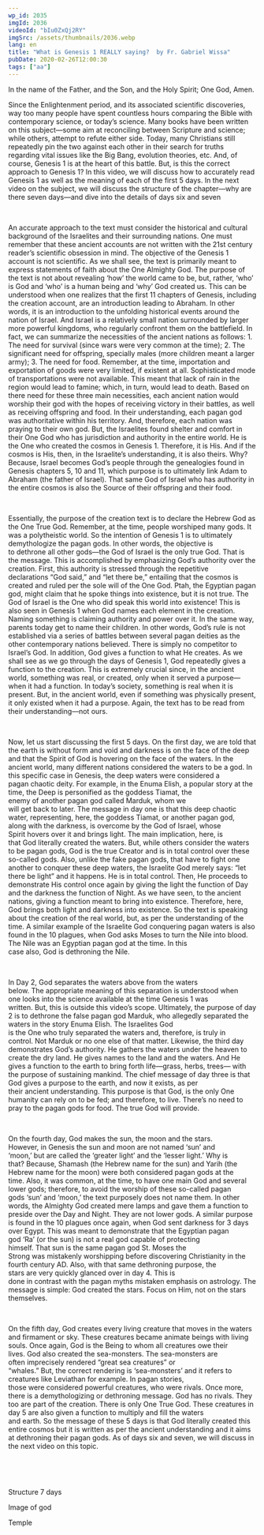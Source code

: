 ```yaml
---
wp_id: 2035
imgId: 2036
videoId: "bIu0ZxQj2RY"
imgSrc: /assets/thumbnails/2036.webp
lang: en
title: "What is Genesis 1 REALLY saying?  by Fr. Gabriel Wissa"
pubDate: 2020-02-26T12:00:30
tags: ["aa"]
---
```


<p>In the name of the Father, and the Son, and the Holy Spirit; One God, Amen.</p>
<p>Since the Enlightenment period, and its associated scientific discoveries, way too many people have spent countless hours comparing the Bible with contemporary science, or today’s science. Many books have been written on this subject—some aim at reconciling between Scripture and science; while others, attempt to refute either side. Today, many Christians still repeatedly pin the two against each other in their search for truths regarding vital issues like the Big Bang, evolution theories, etc. And, of course, Genesis 1 is at the heart of this battle. But, is this the correct approach to Genesis 1? In this video, we will discuss how to accurately read Genesis 1 as well as the meaning of each of the first 5 days. In the next video on the subject, we will discuss the structure of the chapter—why are there seven days—and dive into the details of days six and seven</p>
<p>&nbsp;</p>
<p><span data-contrast="auto">An accurate approach to the text must consider the historical and cultural background of the Israelites and their surrounding nations. One must remember that these ancient accounts are not written with the 21</span><span data-contrast="auto">st</span><span data-contrast="auto"> century reader’s scientific obsession in mind. The objective of the Genesis 1 account is not scientific. As we shall see, the text is primarily meant to express statements of faith about the One Almighty God. The purpose of the text is not about revealing ‘how’ the world came to be, but, rather, ‘who’ is God and ‘who’ is a human being and ‘why’ God created us. This can be understood when one realizes that the first 11 chapters of Genesis, including the creation account, are an introduction leading to Abraham. In other words, it is an introduction to the unfolding historical events around the nation of Israel. And Israel is a relatively small nation surrounded by larger more powerful kingdoms, who regularly confront them on the battlefield. In fact, we can summarize the necessities of the ancient nations as follows: 1. The need for survival (since wars were very common at the time); 2. The significant need for offspring, specially males (more children meant a larger army); 3. The need for food. Remember, at the time, importation and exportation of goods were very limited, if existent at all. Sophisticated mode of transportations </span><span data-contrast="auto">were</span><span data-contrast="auto"> not available. This meant that lack of rain in the region would lead to </span><span data-contrast="auto">famine;</span><span data-contrast="auto"> which, in turn, would lead to death. Based on there need for these three main necessities, each ancient nation would worship their god with the hopes of receiving victory in their battles, as well as receiving offspring and food. In their understanding, each pagan god was authoritative within his territory. And, therefore, each nation was praying to their own god. </span><span data-contrast="auto">But,</span><span data-contrast="auto"> the Israelites found shelter and comfort in their One God who has jurisdiction and authority in the entire world. He is the One who created the cosmos in Genesis 1. Therefore, it is His. And if the cosmos is His, then, in the Israelite’s understanding, it is also theirs. Why? Because, Israel becomes God’s people through the genealogies found in Genesis chapters 5, 10 and 11, which purpose is to ultimately link Adam to Abraham (the father of Israel). That same God of Israel who has authority in the entire cosmos is also the Source of their offspring and their food. </span><span data-ccp-props="{&quot;201341983&quot;:0,&quot;335559739&quot;:200,&quot;335559740&quot;:276}" data-wac-het="1"> </span></p>
<p><span data-ccp-props="{&quot;201341983&quot;:0,&quot;335559739&quot;:200,&quot;335559740&quot;:276}" data-wac-het="1"> </span></p>
<p><span data-contrast="auto">Essentially, the purpose of the creation text is to declare the Hebrew God as the One True God. </span><span data-contrast="auto">Remember, at the time, people worshiped many gods. It was a polytheistic world.</span><span data-contrast="auto"> </span><span data-contrast="auto">So</span><span data-contrast="auto"> the</span><span data-contrast="auto"> intention </span><span data-contrast="auto">of Genesis 1 </span><span data-contrast="auto">is </span><span data-contrast="auto">to </span><span data-contrast="auto">ultimately demythologize the pagan </span><span data-contrast="auto">gods. In other words, </span><span data-contrast="auto">the</span><span data-contrast="auto"> objective is to</span><span data-contrast="auto"> </span><span data-contrast="auto">dethrone </span><span data-contrast="auto">all other</span><span data-contrast="auto"> gods</span><span data-contrast="auto">—the God of Israel is the only true God</span><span data-contrast="auto">.</span><span data-contrast="auto"> That is the message.</span><span data-contrast="auto"> Th</span><span data-contrast="auto">is </span><span data-contrast="auto">is accomplished by emphasizing God’s authority over the creation. First, this authority is stressed through the repetitive declaration</span><span data-contrast="auto">s</span><span data-contrast="auto"> “God said,” </span><span data-contrast="auto">and “let</span><span data-contrast="auto"> there be,” </span><span data-contrast="auto">entailing that the cosmos is created and ruled per the sole will of the One God.</span><span data-contrast="auto"> </span><span data-contrast="auto">Ptah, the </span><span data-contrast="auto">Egyptian pagan god</span><span data-contrast="auto">,</span><span data-contrast="auto"> might </span><span data-contrast="auto">claim</span><span data-contrast="auto"> that </span><span data-contrast="auto">he spoke things into existence, but </span><span data-contrast="auto">it is</span><span data-contrast="auto"> not true.</span><span data-contrast="auto"> The God of Israel </span><span data-contrast="auto">is the One who </span><span data-contrast="auto">did</span><span data-contrast="auto"> speak this world into existence</span><span data-contrast="auto">! </span><span data-contrast="auto">This is also</span><span data-contrast="auto"> seen</span><span data-contrast="auto"> </span><span data-contrast="auto">in Genesis 1</span><span data-contrast="auto"> when God names </span><span data-contrast="auto">each element </span><span data-contrast="auto">in</span><span data-contrast="auto"> the creation. Naming something is claiming authority and power over it. </span><span data-contrast="auto">In the </span><span data-contrast="auto">same way, parents today get to name their children. </span><span data-contrast="auto">In other words, God’s rule is not established via a series of battles between several pagan deities as the other contemporary nations believed. There is simply no competitor</span><span data-contrast="auto"> to Israel’s God</span><span data-contrast="auto">.</span><span data-contrast="auto"> In addition,</span><span data-contrast="auto"> God gives a function to what He creates.</span><span data-contrast="auto"> As we shall see as we go through the days of Genesis </span><span data-contrast="auto">1</span><span data-contrast="auto">, </span><span data-contrast="auto">God </span><span data-contrast="auto">repeatedly gives a function to the creation. This is extremely crucial </span><span data-contrast="auto">since</span><span data-contrast="auto">, in the ancient world, </span><span data-contrast="auto">something was </span><span data-contrast="auto">real, or created, only when it served a purpose</span><span data-contrast="auto">—when it had a function</span><span data-contrast="auto">. </span><span data-contrast="auto">In today’s society</span><span data-contrast="auto">, something is real when </span><span data-contrast="auto">it is present.</span><span data-contrast="auto"> But</span><span data-contrast="auto">, in the ancient world, even if something was physically present, it only exist</span><span data-contrast="auto">ed</span><span data-contrast="auto"> </span><span data-contrast="auto">when it ha</span><span data-contrast="auto">d</span><span data-contrast="auto"> a purpose. Again, the text </span><span data-contrast="auto">has to</span><span data-contrast="auto"> be read from the</span><span data-contrast="auto">ir</span><span data-contrast="auto"> </span><span data-contrast="auto">understanding</span><span data-contrast="auto">—not </span><span data-contrast="auto">ours.</span><span data-contrast="auto"> </span><span data-ccp-props="{&quot;201341983&quot;:0,&quot;335559739&quot;:200,&quot;335559740&quot;:276}" data-wac-het="1"> </span></p>
<p><span data-ccp-props="{&quot;201341983&quot;:0,&quot;335559739&quot;:200,&quot;335559740&quot;:276}" data-wac-het="1"> </span></p>
<p><span data-contrast="auto">Now, let us start </span><span data-contrast="auto">discussing the first 5 days. </span><span data-contrast="auto">On the first day, we are told that the earth is without form</span><span data-contrast="auto"> </span><span data-contrast="auto">and void and darkness </span><span data-contrast="auto">is</span><span data-contrast="auto"> on the face of the deep and that the Spirit of God is hovering on the face of the waters.</span><span data-contrast="auto"> In the ancient world, </span><span data-contrast="auto">many </span><span data-contrast="auto">different nations </span><span data-contrast="auto">considered the waters to be </span><span data-contrast="auto">a god. </span><span data-contrast="auto">In this specific case</span><span data-contrast="auto"> in Genesis</span><span data-contrast="auto">, t</span><span data-contrast="auto">he deep waters</span><span data-contrast="auto"> </span><span data-contrast="auto">were considered</span><span data-contrast="auto"> a pagan</span><span data-contrast="auto"> chaotic</span><span data-contrast="auto"> </span><span data-contrast="auto">deity</span><span data-contrast="auto">. </span><span data-contrast="auto">For example, i</span><span data-contrast="auto">n the </span><span data-contrast="auto">Enuma</span><span data-contrast="auto"> </span><span data-contrast="auto">Elish</span><span data-contrast="auto">, a popular</span><span data-contrast="auto"> </span><span data-contrast="auto">story</span><span data-contrast="auto"> at the time</span><span data-contrast="auto">, the Deep </span><span data-contrast="auto">is personified as the goddess Tiamat, the enemy </span><span data-contrast="auto">of </span><span data-contrast="auto">another </span><span data-contrast="auto">pagan god </span><span data-contrast="auto">called </span><span data-contrast="auto">Marduk</span><span data-contrast="auto">, </span><span data-contrast="auto">whom</span><span data-contrast="auto"> we will </span><span data-contrast="auto">get </span><span data-contrast="auto">back </span><span data-contrast="auto">to </span><span data-contrast="auto">later. </span><span data-contrast="auto">The message in day one is that </span><span data-contrast="auto">t</span><span data-contrast="auto">his deep </span><span data-contrast="auto">chaotic water</span><span data-contrast="auto">,</span><span data-contrast="auto"> </span><span data-contrast="auto">representing, here, the goddess Tiamat, or another pagan god, along </span><span data-contrast="auto">with </span><span data-contrast="auto">the </span><span data-contrast="auto">darkness</span><span data-contrast="auto">,</span><span data-contrast="auto"> </span><span data-contrast="auto">is overcome by the God of Israel, who</span><span data-contrast="auto">se Spirit</span><span data-contrast="auto"> </span><span data-contrast="auto">hovers over it</span><span data-contrast="auto"> and brings </span><span data-contrast="auto">light. </span><span data-contrast="auto">The main </span><span data-contrast="auto">implication</span><span data-contrast="auto">, here, is that </span><span data-contrast="auto">God</span><span data-contrast="auto"> literally created the waters. But, while others consider the waters to be pagan gods, God</span><span data-contrast="auto"> </span><span data-contrast="auto">is </span><span data-contrast="auto">the true Creator and is in </span><span data-contrast="auto">total control over </span><span data-contrast="auto">these so-called gods</span><span data-contrast="auto">. </span><span data-contrast="auto">Also, u</span><span data-contrast="auto">nlike the </span><span data-contrast="auto">fake </span><span data-contrast="auto">pagan gods, that </span><span data-contrast="auto">have to</span><span data-contrast="auto"> fight one another to conquer these deep waters, the Israelite </span><span data-contrast="auto">God </span><span data-contrast="auto">merely says</span><span data-contrast="auto">:</span><span data-contrast="auto"> </span><span data-contrast="auto">“let there be light”</span><span data-contrast="auto"> </span><span data-contrast="auto">and it </span><span data-contrast="auto">happens</span><span data-contrast="auto">. He is in total control.</span><span data-contrast="auto"> Then, He proceeds to demonstrate His control once again by </span><span data-contrast="auto">giving the light the function of Day and the darkness the function of Night. </span><span data-contrast="auto">As we have seen, </span><span data-contrast="auto">to the ancient nations, </span><span data-contrast="auto">giving a function</span><span data-contrast="auto"> </span><span data-contrast="auto">meant t</span><span data-contrast="auto">o bring into existence. </span><span data-contrast="auto">Therefore, h</span><span data-contrast="auto">e</span><span data-contrast="auto">re, God</span><span data-contrast="auto"> brings both </span><span data-contrast="auto">light and darkness </span><span data-contrast="auto">into existence.</span><span data-contrast="auto"> </span><span data-contrast="auto">So</span><span data-contrast="auto"> the text is speaking about the creation of the </span><span data-contrast="auto">real </span><span data-contrast="auto">world</span><span data-contrast="auto">, but, as per the understanding of the time.</span><span data-contrast="auto"> </span><span data-contrast="auto">A similar </span><span data-contrast="auto">example </span><span data-contrast="auto">of </span><span data-contrast="auto">the Israelite </span><span data-contrast="auto">God conquering </span><span data-contrast="auto">pagan waters is also found in the </span><span data-contrast="auto">10 plagues, when God asks Moses to </span><span data-contrast="auto">turn the Nile</span><span data-contrast="auto"> into blood. The Nile was an </span><span data-contrast="auto">Egyptian pagan god at the time</span><span data-contrast="auto">.</span><span data-contrast="auto"> </span><span data-contrast="auto">In this case</span><span data-contrast="auto"> also, </span><span data-contrast="auto">God </span><span data-contrast="auto">is </span><span data-contrast="auto">dethroning the Nile. </span><span data-ccp-props="{&quot;201341983&quot;:0,&quot;335559739&quot;:200,&quot;335559740&quot;:276}" data-wac-het="1"> </span></p>
<p><span data-ccp-props="{&quot;201341983&quot;:0,&quot;335559739&quot;:200,&quot;335559740&quot;:276}" data-wac-het="1"> </span></p>
<p><span data-contrast="auto">In Day 2, God separates the water</span><span data-contrast="auto">s above from the waters below. </span><span data-contrast="auto">The </span><span data-contrast="auto">appropriate</span><span data-contrast="auto"> meaning of this </span><span data-contrast="auto">separation </span><span data-contrast="auto">is understood when one </span><span data-contrast="auto">looks into</span><span data-contrast="auto"> the science </span><span data-contrast="auto">available</span><span data-contrast="auto"> at the time</span><span data-contrast="auto"> </span><span data-contrast="auto">Genesis 1 </span><span data-contrast="auto">was written. </span><span data-contrast="auto">But,</span><span data-contrast="auto"> this is outside </span><span data-contrast="auto">t</span><span data-contrast="auto">his video</span><span data-contrast="auto">’s scope</span><span data-contrast="auto">.</span><span data-contrast="auto"> </span><span data-contrast="auto">U</span><span data-contrast="auto">ltimately, the </span><span data-contrast="auto">purpose of day 2 </span><span data-contrast="auto">is to dethrone the </span><span data-contrast="auto">false</span><span data-contrast="auto"> </span><span data-contrast="auto">pagan god </span><span data-contrast="auto">Marduk</span><span data-contrast="auto">,</span><span data-contrast="auto"> who allegedly separated the waters</span><span data-contrast="auto"> in the </span><span data-contrast="auto">story </span><span data-contrast="auto">Enuma </span><span data-contrast="auto">Elish</span><span data-contrast="auto">. </span><span data-contrast="auto">The Israelites God is </span><span data-contrast="auto">the </span><span data-contrast="auto">One </span><span data-contrast="auto">who </span><span data-contrast="auto">truly </span><span data-contrast="auto">separated the waters and, therefore, is truly </span><span data-contrast="auto">in control</span><span data-contrast="auto">. </span><span data-contrast="auto">Not </span><span data-contrast="auto">Marduk</span><span data-contrast="auto"> or </span><span data-contrast="auto">no</span><span data-contrast="auto"> one else</span><span data-contrast="auto"> of that matter</span><span data-contrast="auto">.</span><span data-contrast="auto"> </span><span data-contrast="auto">Likewise, the third day demonstrates God’s authority. He gathers the waters under the heaven to create the dry land. He gives names to the land and the waters. And He gives </span><span data-contrast="auto">a function</span><span data-contrast="auto"> to the earth to bring forth life</span><span data-contrast="auto">—</span><span data-contrast="auto">grass, herbs, trees</span><span data-contrast="auto">—</span><span data-contrast="auto"> </span><span data-contrast="auto">with the purpose of </span><span data-contrast="auto">sustain</span><span data-contrast="auto">ing</span><span data-contrast="auto"> mankind. The chief message of day three is that God </span><span data-contrast="auto">g</span><span data-contrast="auto">ives</span><span data-contrast="auto"> a purpose to the earth, and now</span><span data-contrast="auto"> it exists</span><span data-contrast="auto">,</span><span data-contrast="auto"> as per their </span><span data-contrast="auto">ancient </span><span data-contrast="auto">understanding</span><span data-contrast="auto">.</span><span data-contrast="auto"> </span><span data-contrast="auto">This purpose is that </span><span data-contrast="auto">God, </span><span data-contrast="auto">is the </span><span data-contrast="auto">only </span><span data-contrast="auto">One humanity can rely on to be fed; and therefore, to live.</span><span data-contrast="auto"> </span><span data-contrast="auto">There’s no need to pray to the pagan gods for food. </span><span data-contrast="auto">The true God will provide. </span><span data-ccp-props="{&quot;201341983&quot;:0,&quot;335559739&quot;:200,&quot;335559740&quot;:276}" data-wac-het="1"> </span></p>
<p><span data-ccp-props="{&quot;201341983&quot;:0,&quot;335559739&quot;:200,&quot;335559740&quot;:276}" data-wac-het="1"> </span></p>
<p><span data-contrast="auto">On the fourth day, God makes the sun, the moon and the stars. However, </span><span data-contrast="auto">in</span><span data-contrast="auto"> Genesis </span><span data-contrast="auto">the sun and moon are not named</span><span data-contrast="auto"> ‘sun’ and ‘moon</span><span data-contrast="auto">,</span><span data-contrast="auto">’</span><span data-contrast="auto"> but </span><span data-contrast="auto">are called the </span><span data-contrast="auto">‘</span><span data-contrast="auto">greater light</span><span data-contrast="auto">’</span><span data-contrast="auto"> and the </span><span data-contrast="auto">‘</span><span data-contrast="auto">lesser light.</span><span data-contrast="auto">’</span><span data-contrast="auto"> </span><span data-contrast="auto">Why is that? </span><span data-contrast="auto">Because, Shamash (</span><span data-contrast="auto">the Hebrew name for </span><span data-contrast="auto">the </span><span data-contrast="auto">sun) and </span><span data-contrast="auto">Yarih</span><span data-contrast="auto"> (</span><span data-contrast="auto">the Hebrew name for </span><span data-contrast="auto">the </span><span data-contrast="auto">moon) were</span><span data-contrast="auto"> both</span><span data-contrast="auto"> </span><span data-contrast="auto">considered </span><span data-contrast="auto">pagan gods</span><span data-contrast="auto"> at the time</span><span data-contrast="auto">. </span><span data-contrast="auto">Also</span><span data-contrast="auto">, </span><span data-contrast="auto">it </span><span data-contrast="auto">was common</span><span data-contrast="auto">,</span><span data-contrast="auto"> </span><span data-contrast="auto">at the time</span><span data-contrast="auto">,</span><span data-contrast="auto"> to have one main God and several lower gods; t</span><span data-contrast="auto">herefore, </span><span data-contrast="auto">to avoid </span><span data-contrast="auto">the </span><span data-contrast="auto">worship of th</span><span data-contrast="auto">ese so-called pagan gods</span><span data-contrast="auto"> ‘sun’ and ‘moon</span><span data-contrast="auto">,</span><span data-contrast="auto">’</span><span data-contrast="auto"> the text </span><span data-contrast="auto">purposely </span><span data-contrast="auto">does not name them</span><span data-contrast="auto">. In other words, the Almighty God created mere lamps and gave them </span><span data-contrast="auto">a function</span><span data-contrast="auto"> to preside over the Day and Night</span><span data-contrast="auto">. They are not </span><span data-contrast="auto">lower </span><span data-contrast="auto">gods. </span><span data-contrast="auto">A similar purpose is found in the </span><span data-contrast="auto">10 plagues once again, when God sent darkness for 3 days over Egypt</span><span data-contrast="auto">. This was meant to demonstrate </span><span data-contrast="auto">that</span><span data-contrast="auto"> the Egyptian pagan god </span><span data-contrast="auto">‘</span><span data-contrast="auto">Ra</span><span data-contrast="auto">’</span><span data-contrast="auto"> </span><span data-contrast="auto">(or the sun) is not a </span><span data-contrast="auto">real </span><span data-contrast="auto">god</span><span data-contrast="auto"> capable of protecting himself</span><span data-contrast="auto">. </span><span data-contrast="auto">That </span><span data-contrast="auto">sun </span><span data-contrast="auto">is the same </span><span data-contrast="auto">pagan </span><span data-contrast="auto">god St. Moses the Strong </span><span data-contrast="auto">was </span><span data-contrast="auto">mistakenly</span><span data-contrast="auto"> worshipping</span><span data-contrast="auto"> before discovering Christianity</span><span data-contrast="auto"> </span><span data-contrast="auto">in the fourth century</span><span data-contrast="auto"> AD</span><span data-contrast="auto">. </span><span data-contrast="auto">Also, with th</span><span data-contrast="auto">at</span><span data-contrast="auto"> same </span><span data-contrast="auto">dethroning</span><span data-contrast="auto"> purpose, </span><span data-contrast="auto">the stars </span><span data-contrast="auto">are </span><span data-contrast="auto">very </span><span data-contrast="auto">quickly glanced over in </span><span data-contrast="auto">day 4</span><span data-contrast="auto">. This is done </span><span data-contrast="auto">in</span><span data-contrast="auto"> contrast</span><span data-contrast="auto"> </span><span data-contrast="auto">with </span><span data-contrast="auto">the </span><span data-contrast="auto">pagan </span><span data-contrast="auto">myths</span><span data-contrast="auto"> </span><span data-contrast="auto">mistaken</span><span data-contrast="auto"> </span><span data-contrast="auto">emphasis</span><span data-contrast="auto"> </span><span data-contrast="auto">on </span><span data-contrast="auto">astrology.</span><span data-contrast="auto"> The message</span><span data-contrast="auto"> is simple: God created the stars.</span><span data-contrast="auto"> </span><span data-contrast="auto">Focus on Him, not on the stars themselves.</span><span data-ccp-props="{&quot;201341983&quot;:0,&quot;335559739&quot;:200,&quot;335559740&quot;:276}" data-wac-het="1"> </span></p>
<p><span data-ccp-props="{&quot;201341983&quot;:0,&quot;335559739&quot;:200,&quot;335559740&quot;:276}" data-wac-het="1"> </span></p>
<p><span data-contrast="auto">On the fifth day, God creates every living creature that moves in the waters and firmament</span><span data-contrast="auto"> or sky</span><span data-contrast="auto">. These creatures became animate beings with living souls. Once again, </span><span data-contrast="auto">God</span><span data-contrast="auto"> is the Being to whom all creatures owe their lives. </span><span data-contrast="auto">God also</span><span data-contrast="auto"> created the sea-monsters</span><span data-contrast="auto">.</span><span data-contrast="auto"> </span><span data-contrast="auto">T</span><span data-contrast="auto">h</span><span data-contrast="auto">e sea-monsters are often </span><span data-contrast="auto">imprecisely rendered</span><span data-contrast="auto"> “great sea creatures” </span><span data-contrast="auto">or “whales</span><span data-contrast="auto">.</span><span data-contrast="auto">”</span><span data-contrast="auto"> </span><span data-contrast="auto">But,</span><span data-contrast="auto"> </span><span data-contrast="auto">the </span><span data-contrast="auto">correct </span><span data-contrast="auto">rendering is </span><span data-contrast="auto">‘</span><span data-contrast="auto">sea-monsters</span><span data-contrast="auto">’</span><span data-contrast="auto"> and it refers to creatures like </span><span data-contrast="auto">Leviathan </span><span data-contrast="auto">for example</span><span data-contrast="auto">. In pagan </span><span data-contrast="auto">stories</span><span data-contrast="auto">, those </span><span data-contrast="auto">were</span><span data-contrast="auto"> considered powerful creatures, who </span><span data-contrast="auto">were</span><span data-contrast="auto"> rivals. </span><span data-contrast="auto">Once </span><span data-contrast="auto">more, the</span><span data-contrast="auto">re is a</span><span data-contrast="auto"> demythologizing </span><span data-contrast="auto">or dethroning </span><span data-contrast="auto">message. God has no rivals. </span><span data-contrast="auto">They too </span><span data-contrast="auto">are </span><span data-contrast="auto">part of the creation</span><span data-contrast="auto">.</span><span data-contrast="auto"> There is </span><span data-contrast="auto">only</span><span data-contrast="auto"> One True God.</span><span data-contrast="auto"> </span><span data-contrast="auto">The</span><span data-contrast="auto">se creatures in day 5 </span><span data-contrast="auto">are </span><span data-contrast="auto">also </span><span data-contrast="auto">given a function </span><span data-contrast="auto">to multiply and fill the </span><span data-contrast="auto">waters and </span><span data-contrast="auto">earth. </span><span data-contrast="auto">So</span><span data-contrast="auto"> the message of these 5 days is that God literally created this entire cosmos but it is written as per the ancient understanding and it aims at dethroning their pagan gods. </span><span data-contrast="auto">As of </span><span data-contrast="auto">days</span><span data-contrast="auto"> six and seven, we </span><span data-contrast="auto">will discuss i</span><span data-contrast="none">n the next video on </span><span data-contrast="none">this topic</span><span data-contrast="none">.</span><span data-ccp-props="{&quot;201341983&quot;:0,&quot;335559739&quot;:0,&quot;335559740&quot;:240}" data-wac-het="1"> </span></p>
<p><span data-ccp-props="{&quot;201341983&quot;:0,&quot;335559739&quot;:200,&quot;335559740&quot;:276}" data-wac-het="1"> </span></p>
<p><span data-ccp-props="{&quot;201341983&quot;:0,&quot;335559739&quot;:200,&quot;335559740&quot;:276}" data-wac-het="1"> </span></p>
<p><span data-contrast="auto">Structure 7 days</span><span data-ccp-props="{&quot;201341983&quot;:0,&quot;335559739&quot;:200,&quot;335559740&quot;:276}" data-wac-het="1"> </span></p>
<p><span data-contrast="auto">Image of god</span><span data-ccp-props="{&quot;201341983&quot;:0,&quot;335559739&quot;:200,&quot;335559740&quot;:276}" data-wac-het="1"> </span></p>
<p><span data-contrast="auto">Temple</span><span data-ccp-props="{&quot;201341983&quot;:0,&quot;335559739&quot;:200,&quot;335559740&quot;:276}" data-wac-het="1"> </span></p>
<p><span data-ccp-props="{&quot;201341983&quot;:0,&quot;335559739&quot;:200,&quot;335559740&quot;:276}" data-wac-het="1"> </span></p>
<p><span data-ccp-props="{&quot;201341983&quot;:0,&quot;335559739&quot;:200,&quot;335559740&quot;:276}" data-wac-het="1"> </span></p>
